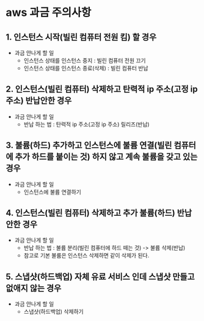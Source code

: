 # aws 과금 주의사항
## 1. 인스턴스 시작(빌린 컴퓨터 전원 킴) 할 경우
- 과금 안나게 할 일
  - 인스턴스 상태를 인스턴스 중지 : 빌린 컴퓨터 전원 끄기
  - 인스턴스 상태를 인스턴스 종료(삭제) : 빌린 컴퓨터 반납

## 2. 인스턴스(빌린 컴퓨터) 삭제하고 탄력적 ip 주소(고정 ip 주소) 반납안한 경우
- 과금 안나게 할 일
  - 반납 하는 법 : 탄력적 ip 주소(고정 ip 주소) 릴리즈(반납)

## 3. 불륨(하드) 추가하고 인스턴스에 불륨 연결(빌린 컴퓨터에 추가 하드를 붙이는 것) 하지 않고 계속 불륨을 갖고 있는 경우
- 과금 안나게 할 일
  - 인스턴스에 불륨 연결하기

## 4. 인스턴스(빌린 컴퓨터) 삭제하고 추가 불륨(하드) 반납 안한 경우
- 과금 안나게 할 일
  - 반납 하는 법 : 불륨 분리(빌린 컴퓨터에 하드 떼는 것) -> 불륨 삭제(반납) 
  - 참고로 기본 불륨은 인스턴스 삭제하면 같이 삭제가 된다.
## 5. 스냅샷(하드백업) 자체 유료 서비스 인데 스냅샷 만들고 없애지 않는 경우
- 과금 안나게 할 일
  - 스냅샷(하드백업) 삭제하기

